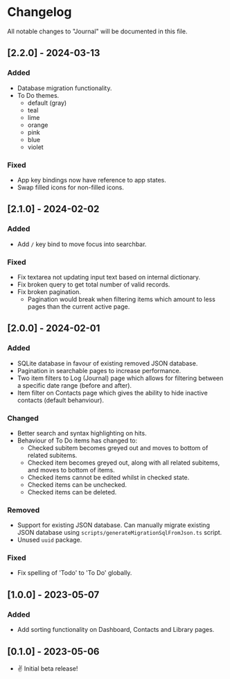 # Changelog

All notable changes to "Journal" will be documented in this file.

## [2.2.0] - 2024-03-13

### Added

- Database migration functionality.
- To Do themes.
  - default (gray)
  - teal
  - lime
  - orange
  - pink
  - blue
  - violet

### Fixed

- App key bindings now have reference to app states.
- Swap filled icons for non-filled icons.

## [2.1.0] - 2024-02-02

### Added

- Add `/` key bind to move focus into searchbar.

### Fixed

- Fix textarea not updating input text based on internal dictionary.
- Fix broken query to get total number of valid records.
- Fix broken pagination.
  - Pagination would break when filtering items which amount to less pages than the current active page.

## [2.0.0] - 2024-02-01

### Added

- SQLite database in favour of existing removed JSON database.
- Pagination in searchable pages to increase performance.
- Two item filters to Log (Journal) page which allows for filtering between a specific date range (before and after).
- Item filter on Contacts page which gives the ability to hide inactive contacts (default behanviour).

### Changed

- Better search and syntax highlighting on hits.
- Behaviour of To Do items has changed to:
  - Checked subitem becomes greyed out and moves to bottom of related subitems.
  - Checked item becomes greyed out, along with all related subitems, and moves to bottom of items.
  - Checked items cannot be edited whilst in checked state.
  - Checked items can be unchecked.
  - Checked items can be deleted.

### Removed

- Support for existing JSON database. Can manually migrate existing JSON database using `scripts/generateMigrationSqlFromJson.ts` script.
- Unused `uuid` package.

### Fixed

- Fix spelling of 'Todo' to 'To Do' globally.

## [1.0.0] - 2023-05-07

### Added

- Add sorting functionality on Dashboard, Contacts and Library pages.

## [0.1.0] - 2023-05-06

- ✌ Initial beta release!
